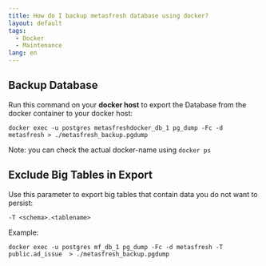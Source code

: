 ```yaml
---
title: How do I backup metasfresh database using docker?
layout: default
tags:  
  - Docker
  - Maintenance
lang: en
---
```


## Backup Database

Run this command on your **docker host** to export the Database from the docker container to your docker host:

`docker exec -u postgres metasfreshdocker_db_1 pg_dump -Fc -d metasfresh > ./metasfresh_backup.pgdump `

Note: you can check the actual docker-name using `docker ps`


## Exclude Big Tables in Export

Use this parameter to export big tables that contain data you do not want to persist:

`-T <schema>.<tablename>`

Example: 

`docker exec -u postgres mf_db_1 pg_dump -Fc -d metasfresh -T public.ad_issue  > ./metasfresh_backup.pgdump`
